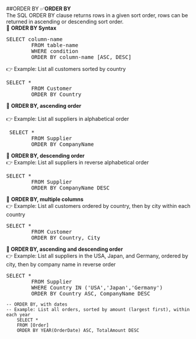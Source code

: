 ##ORDER BY 
✅<b>ORDER BY</b> <br> The SQL ORDER BY clause returns rows in a given sort order, rows can be returned in ascending or descending sort order.<br>
🔷 <b>ORDER BY Syntax</b> 
<pre>SELECT column-name 
		FROM table-name 
		WHERE condition 
		ORDER BY column-name [ASC, DESC]  </pre>		 
👉 Example: List all customers sorted by country 
<pre>SELECT * 
		FROM Customer 
		ORDER BY Country   </pre>	 
🔷 <b>ORDER BY, ascending order </b> <br>  
👉 Example: List all suppliers in alphabetical order
<pre> SELECT * 
		FROM Supplier 
		ORDER BY CompanyName  </pre>		 
🔷 <b>ORDER BY, descending order </b>  <br>
👉 Example: List all suppliers in reverse alphabetical order
<pre>SELECT * 
		FROM Supplier
		ORDER BY CompanyName DESC  </pre>		
🔷 <b>ORDER BY, multiple columns </b> <br>
👉 Example: List all customers ordered by country, then by city within each country
<pre>SELECT * 
		FROM Customer
		ORDER BY Country, City   </pre>		
🔷<b> ORDER BY, ascending and descending order  </b>  <br> 
👉 Example: List all suppliers in the USA, Japan, and Germany, ordered by city, then by company name in reverse order
<pre>SELECT *
		FROM Supplier 
		WHERE Country IN ('USA','Japan','Germany')
		ORDER BY Country ASC, CompanyName DESC    </pre>	 
	-- ORDER BY, with dates 
	-- Example: List all orders, sorted by amount (largest first), within each year
		SELECT * 
		FROM [Order]
		ORDER BY YEAR(OrderDate) ASC, TotalAmount DESC


